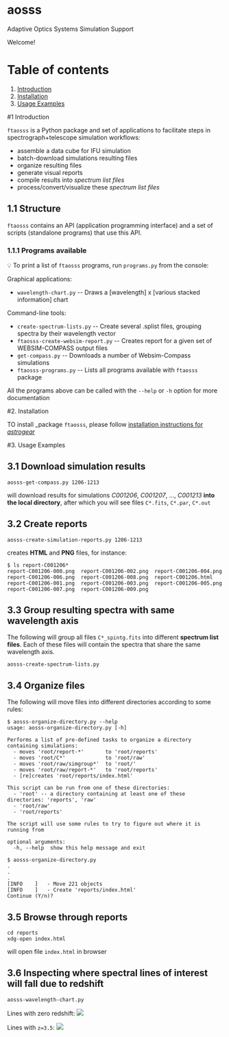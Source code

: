 # aosss

Adaptive Optics Systems Simulation Support 

Welcome!

# Table of contents

  1. [Introduction](#S1)
  2. [Installation](#S2)
  3. [Usage Examples](#S3)


#<a name=S1></a>1 Introduction

`ftaosss` is a Python package and set of applications to facilitate 
steps in spectrograph+telescope simulation workflows: 

  - assemble a data cube for IFU simulation
  - batch-download simulations resulting files
  - organize resulting files
  - generate visual reports
  - compile results into *spectrum list files*
  - process/convert/visualize these *spectrum list files* 
  
## 1.1 Structure

`ftaosss` contains an API (application programming interface) and a set of scripts (standalone programs)
that use this API.

### 1.1.1 Programs available

:bulb: To print a list of `ftaosss` programs, run `programs.py` from the console:

Graphical applications:
  - `wavelength-chart.py` -- Draws a [wavelength] x [various stacked information] chart

Command-line tools:
  - `create-spectrum-lists.py` -- Create several .splist files, grouping spectra by their wavelength vector
  - `ftaosss-create-websim-report.py` -- Creates report for a given set of WEBSIM-COMPASS output files
  - `get-compass.py` -- Downloads a number of Websim-Compass simulations
  - `ftaosss-programs.py` -- Lists all programs available with `ftaosss` package

All the programs above can be called with the `--help` or `-h` option for more documentation

#<a name=S2></a>2. Installation

TO install _package `ftaosss`, please follow [installation instructions for _astrogear_](../README.md) 

#<a name=S3></a>3. Usage Examples

## 3.1 Download simulation results

```shell
aosss-get-compass.py 1206-1213
```

will download results for simulations *C001206*, *C001207*, ..., 
*C001213* **into the local directory**, after which you will see files
`C*.fits`, `C*.par`,  `C*.out`

## 3.2 Create reports

```shell
aosss-create-simulation-reports.py 1206-1213
```

creates **HTML** and **PNG** files, for instance:

```shell
$ ls report-C001206*
report-C001206-000.png  report-C001206-002.png  report-C001206-004.png  report-C001206-006.png  report-C001206-008.png  report-C001206.html
report-C001206-001.png  report-C001206-003.png  report-C001206-005.png  report-C001206-007.png  report-C001206-009.png
```

## 3.3 Group resulting spectra with same wavelength axis
  
The following will group all files `C*_spintg.fits` into different
**spectrum list files**. Each of these files will contain the spectra that
share the same wavelength axis.

```shell
aosss-create-spectrum-lists.py
```

## 3.4 Organize files

The following will move files into different directories according to
some rules:

```shell
$ aosss-organize-directory.py --help
usage: aosss-organize-directory.py [-h]

Performs a list of pre-defined tasks to organize a directory containing simulations:
  - moves 'root/report-*'       to 'root/reports'
  - moves 'root/C*'             to 'root/raw'
  - moves 'root/raw/simgroup*'  to 'root/'
  - moves 'root/raw/report-*'   to 'root/reports'
  - [re]creates 'root/reports/index.html'

This script can be run from one of these directories:
  - 'root' -- a directory containing at least one of these directories: 'reports', 'raw'
  - 'root/raw'
  - 'root/reports'

The script will use some rules to try to figure out where it is running from

optional arguments:
  -h, --help  show this help message and exit

$ aosss-organize-directory.py
. 
.
.
[INFO    ]   - Move 221 objects
[INFO    ]   - Create 'reports/index.html'
Continue (Y/n)? 

```

## 3.5 Browse through reports

```shell
cd reports
xdg-open index.html
```

will open file `index.html` in browser

[](doc/index-html.png)

## 3.6 Inspecting where spectral lines of interest will fall due to redshift

```shell
aosss-wavelength-chart.py
```

Lines with zero redshift:
![](doc/chart-z-0.png)

Lines with `z=3.5`:
![](doc/chart-z-35.png)
